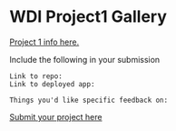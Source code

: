 # WDI Project1 Gallery

[Project 1 info here.](https://github.com/ga-wdi-exercises/project1)

Include the following in your submission

```
Link to repo:
Link to deployed app:

Things you'd like specific feedback on:
```

[Submit your project here](https://github.com/ga-wdi-pvd/project1-gallery/pulls/)
